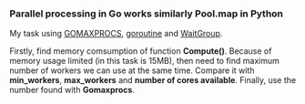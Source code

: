 ### Parallel processing in Go works similarly Pool.map in Python

My task using [GOMAXPROCS](https://github.com/dmuth/google-go-cpu-usage/blob/master/main.go), [goroutine](https://gobyexample.com/goroutines) and [WaitGroup](https://stackoverflow.com/questions/19208725/example-for-sync-waitgroup-correct). 

Firstly, find memory comsumption of function **Compute()**. 
Because of memory usage limited (in this task is 15MB), 
then need to find maximum number of workers we can use at the same time.
Compare it with **min_workers**, **max_workers** and **number of cores available**. 
Finally, use the number found with **Gomaxprocs**. 
